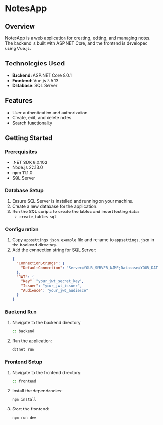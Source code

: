 # NotesApp

## Overview
NotesApp is a web application for creating, editing, and managing notes. The backend is built with ASP.NET Core, and the frontend is developed using Vue.js.

## Technologies Used
- **Backend:** ASP.NET Core 9.0.1
- **Frontend:** Vue.js 3.5.13
- **Database:** SQL Server 

## Features
- User authentication and authorization
- Create, edit, and delete notes
- Search functionality

## Getting Started

### Prerequisites
- .NET SDK 9.0.102
- Node.js 22.13.0
- npm 11.1.0
- SQL Server

### Database Setup
1. Ensure SQL Server is installed and running on your machine.
2. Create a new database for the application.
3. Run the SQL scripts to create the tables and insert testing data:
    - `create_tables.sql`

### Configuration
1. Copy `appsettings.json.example` file and rename to `appsettings.json` in the backend directory.
2. Add the connection string for SQL Server:
    ```json
    {
      "ConnectionStrings": {
        "DefaultConnection": "Server=YOUR_SERVER_NAME;Database=YOUR_DATABASE_NAME;User Id=YOUR_USERNAME;Password=YOUR_PASSWORD;TrustServerCertificate=True;"
      },
      "JWT": {
        "Key": "your_jwt_secret_key",
        "Issuer": "your_jwt_issuer",
        "Audience": "your_jwt_audience"
      }
    }
    ```

### Backend Run
1. Navigate to the backend directory:
    ```sh
    cd backend
    ```
2. Run the application:
    ```sh
    dotnet run
    ```

### Frontend Setup
1. Navigate to the frontend directory:
    ```sh
    cd frontend
    ```
2. Install the dependencies:
    ```sh
    npm install
    ```
3. Start the frontend:
    ```sh
    npm run dev
    ```
